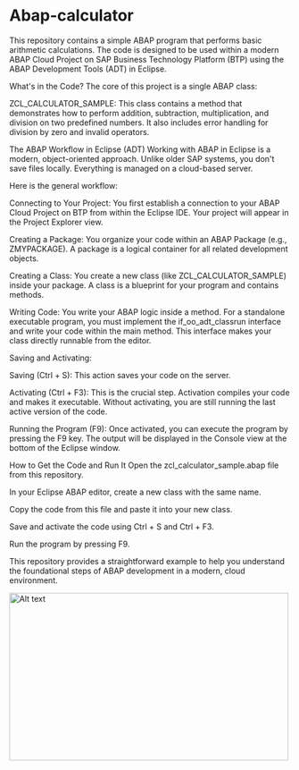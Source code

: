 # Abap-calculator
This repository contains a simple ABAP program that performs basic arithmetic calculations. The code is designed to be used within a modern ABAP Cloud Project on SAP Business Technology Platform (BTP) using the ABAP Development Tools (ADT) in Eclipse.

What's in the Code?
The core of this project is a single ABAP class:

ZCL_CALCULATOR_SAMPLE: This class contains a method that demonstrates how to perform addition, subtraction, multiplication, and division on two predefined numbers. It also includes error handling for division by zero and invalid operators.

The ABAP Workflow in Eclipse (ADT)
Working with ABAP in Eclipse is a modern, object-oriented approach. Unlike older SAP systems, you don't save files locally. Everything is managed on a cloud-based server.

Here is the general workflow:

Connecting to Your Project: You first establish a connection to your ABAP Cloud Project on BTP from within the Eclipse IDE. Your project will appear in the Project Explorer view.

Creating a Package: You organize your code within an ABAP Package (e.g., ZMYPACKAGE). A package is a logical container for all related development objects.

Creating a Class: You create a new class (like ZCL_CALCULATOR_SAMPLE) inside your package. A class is a blueprint for your program and contains methods.

Writing Code: You write your ABAP logic inside a method. For a standalone executable program, you must implement the if_oo_adt_classrun interface and write your code within the main method. This interface makes your class directly runnable from the editor.

Saving and Activating:

Saving (Ctrl + S): This action saves your code on the server.

Activating (Ctrl + F3): This is the crucial step. Activation compiles your code and makes it executable. Without activating, you are still running the last active version of the code.

Running the Program (F9): Once activated, you can execute the program by pressing the F9 key. The output will be displayed in the Console view at the bottom of the Eclipse window.

How to Get the Code and Run It
Open the zcl_calculator_sample.abap file from this repository.

In your Eclipse ABAP editor, create a new class with the same name.

Copy the code from this file and paste it into your new class.

Save and activate the code using Ctrl + S and Ctrl + F3.

Run the program by pressing F9.

This repository provides a straightforward example to help you understand the foundational steps of ABAP development in a modern, cloud environment.



<img src="/home/arun/Downloads/image.png" alt="Alt text" width="500" height="300">
